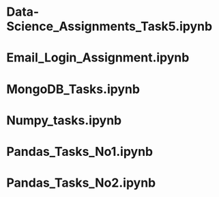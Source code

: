 # Data-Science_Assignments_Task5.ipynb


# Email_Login_Assignment.ipynb


# MongoDB_Tasks.ipynb


# Numpy_tasks.ipynb


# Pandas_Tasks_No1.ipynb


# Pandas_Tasks_No2.ipynb



